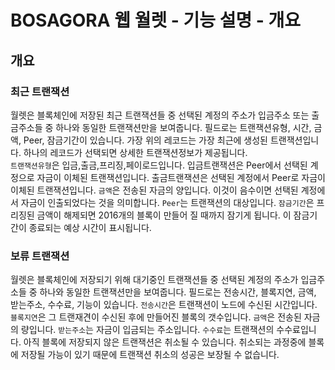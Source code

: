 # BOSAGORA 웹 월렛 - 기능 설명 - 개요

## 개요

### 최근 트랜잭션

월렛은 블록체인에 저장된 최근 트랜잭션들 중 선택된 계정의 주소가 입금주소 또는 출금주소들 중 하나와 동일한 트랜잭션만을 보여줍니다. 필드로는 트랜잭션유형, 시간, 금액, Peer, 잠금기간이 있습니다.
가장 위의 레코드는 가장 최근에 생성된 트랜잭션입니다. 하나의 레코드가 선택되면 상세한 트랜잭션정보가 제공됩니다.  
`트랜잭션유형`은 입금,출금,프리징,페이로드입니다. 입금트랜잭션은 Peer에서 선택된 계정으로 자금이 이체된 트랜잭션입니다. 출금트랜잭션은 선택된 계정에서 Peer로 자금이 이체된 트랜잭션입니다. `금액`은 전송된 자금의 양입니다. 이것이 음수이면 선택된 계정에서 자금이 인출되었다는 것을 의미합니다. `Peer`는 트랜잭션의 대상입니다. `잠금기간`은 프리징된 금액이 해제되면 2016개의 블록이 만들어 질 때까지 잠기게 됩니다. 이 잠금기간이 종료되는 예상 시간이 표시됩니다.

### 보류 트랜잭션

월렛은 블록체인에 저장되기 위해 대기중인 트랜잭션들 중 선택된 계정의 주소가 입금주소들 중 하나와 동일한 트랜잭션만을 보여줍니다. 필드로는 전송시간, 블록지연, 금액, 받는주소, 수수료, 기능이 있습니다.
`전송시간`은 트랜잭션이 노드에 수신된 시간입니다. `블록지연`은 그 트랜재견이 수신된 후에 만들어진 블록의 갯수입니다. `금액`은 전송된 자금의 량입니다. `받는주소`는 자금이 입금되는 주소입니다. `수수료`는 트랜잭션의 수수료입니다. 아직 블록에 저장되지 않은 트랜잭션은 취소될 수 있습니다. 취소되는 과정중에 블록에 저장될 가능이 있기 때문에 트랜잭션 취소의 성공은 보장될 수 없습니다.
